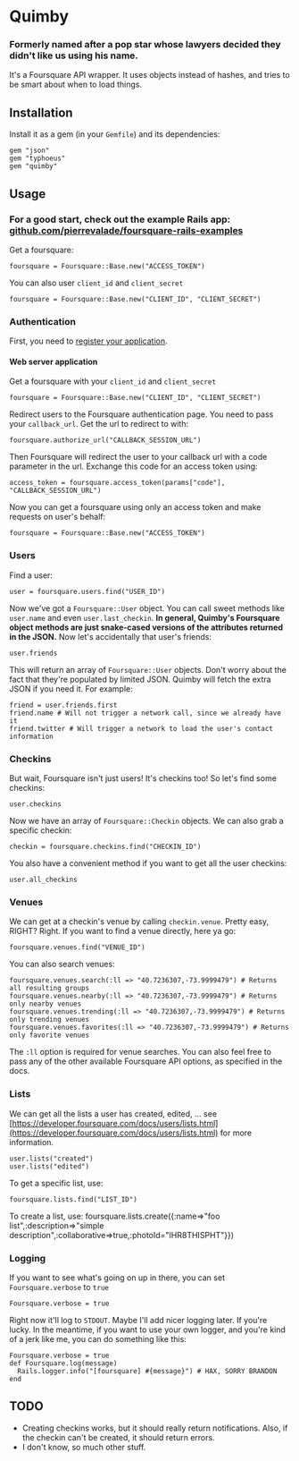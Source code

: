 # Quimby

### Formerly named after a pop star whose lawyers decided they didn't like us using his name.

It's a Foursquare API wrapper. It uses objects instead of hashes, and tries to be smart about when to load things. 

## Installation

Install it as a gem (in your `Gemfile`) and its dependencies:

    gem "json"
    gem "typhoeus"
    gem "quimby"

## Usage

### For a good start, check out the example Rails app: [github.com/pierrevalade/foursquare-rails-examples](https://github.com/pierrevalade/foursquare-rails-examples)

Get a foursquare:

    foursquare = Foursquare::Base.new("ACCESS_TOKEN")

You can also user `client_id` and `client_secret`

    foursquare = Foursquare::Base.new("CLIENT_ID", "CLIENT_SECRET")
    
### Authentication

First, you need to [register your application](https://foursquare.com/oauth).

#### Web server application

Get a foursquare with your `client_id` and `client_secret`

    foursquare = Foursquare::Base.new("CLIENT_ID", "CLIENT_SECRET")
  
Redirect users to the Foursquare authentication page. You need to pass your `callback_url`. Get the url to redirect to with:

    foursquare.authorize_url("CALLBACK_SESSION_URL")
  
Then Foursquare will redirect the user to your callback url with a code parameter in the url. Exchange this code for an access token using:

    access_token = foursquare.access_token(params["code"], "CALLBACK_SESSION_URL")
    
Now you can get a foursquare using only an access token and make requests on user's behalf:

    foursquare = Foursquare::Base.new("ACCESS_TOKEN")

### Users

Find a user:

    user = foursquare.users.find("USER_ID")

Now we've got a `Foursquare::User` object. You can call sweet methods like `user.name` and even
`user.last_checkin`. **In general, Quimby's Foursquare object methods are just snake-cased
versions of the attributes returned in the JSON.** Now let's accidentally that user's friends:

    user.friends

This will return an array of `Foursquare::User` objects. Don't worry about the fact that they're
populated by limited JSON. Quimby will fetch the extra JSON if you need it. For example:

    friend = user.friends.first
    friend.name # Will not trigger a network call, since we already have it
    friend.twitter # Will trigger a network to load the user's contact information

### Checkins

But wait, Foursquare isn't just users! It's checkins too! So let's find some checkins:

    user.checkins

Now we have an array of `Foursquare::Checkin` objects. We can also grab a specific checkin:

    checkin = foursquare.checkins.find("CHECKIN_ID")
    
You also have a convenient method if you want to get all the user checkins:

    user.all_checkins

### Venues

We can get at a checkin's venue by calling `checkin.venue`. Pretty easy, RIGHT? Right. If you want to
find a venue directly, here ya go:

    foursquare.venues.find("VENUE_ID")

You can also search venues:

    foursquare.venues.search(:ll => "40.7236307,-73.9999479") # Returns all resulting groups
    foursquare.venues.nearby(:ll => "40.7236307,-73.9999479") # Returns only nearby venues
    foursquare.venues.trending(:ll => "40.7236307,-73.9999479") # Returns only trending venues
    foursquare.venues.favorites(:ll => "40.7236307,-73.9999479") # Returns only favorite venues

The `:ll` option is required for venue searches. You can also feel free to pass any of the other
available Foursquare API options, as specified in the docs.

### Lists

We can get all the lists a user has created, edited, ... see [https://developer.foursquare.com/docs/users/lists.html](https://developer.foursquare.com/docs/users/lists.html) for more information.

    user.lists("created")
    user.lists("edited")

To get a specific list, use:

    foursquare.lists.find("LIST_ID")

To create a list, use:
	foursquare.lists.create({:name=>"foo list",:description=>"simple description",:collaborative=>true,:photoId="IHR8THISPHT"}})


### Logging

If you want to see what's going on up in there, you can set `Foursquare.verbose` to `true`

    Foursquare.verbose = true

Right now it'll log to `STDOUT`. Maybe I'll add nicer logging later. If you're lucky. In the meantime,
if you want to use your own logger, and you're kind of a jerk like me, you can do something like this:

    Foursquare.verbose = true
    def Foursquare.log(message)
      Rails.logger.info("[foursquare] #{message}") # HAX, SORRY BRANDON
    end

## TODO

* Creating checkins works, but it should really return notifications. Also, if the
  checkin can't be created, it should return errors.
* I don't know, so much other stuff.